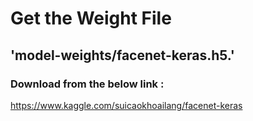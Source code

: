 # Get the Weight File
## 'model-weights/facenet-keras.h5.'
### Download from the below link :
https://www.kaggle.com/suicaokhoailang/facenet-keras
